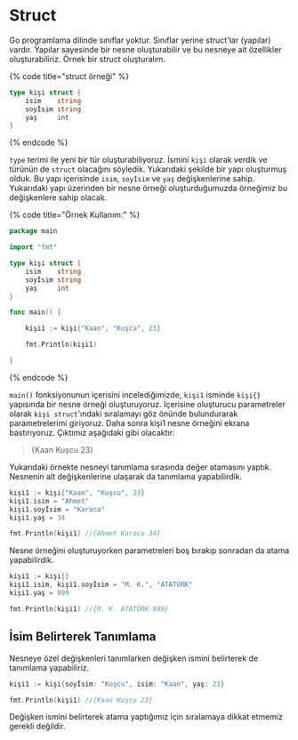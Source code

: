 # Struct

Go programlama dilinde sınıflar yoktur. Sınıflar yerine struct'lar (yapılar) vardır. Yapılar sayesinde bir nesne oluşturabilir ve bu nesneye ait özellikler oluşturabiliriz. Örnek bir struct oluşturalım.

{% code title="struct örneği" %}
```go
type kişi struct {
	isim    string
	soyİsim string
	yaş     int
}
```
{% endcode %}

`type` terimi ile yeni bir tür oluşturabiliyoruz. İsmini `kişi` olarak verdik ve türünün de `struct` olacağını söyledik. Yukarıdaki şekilde bir yapı oluşturmuş olduk. Bu yapı içerisinde `isim`, `soyİsim` ve `yaş` değişkenlerine sahip. Yukarıdaki yapı üzerinden bir nesne örneği oluşturduğumuzda örneğimiz bu değişkenlere sahip olacak.

{% code title="Örnek Kullanım:" %}
```go
package main

import "fmt"

type kişi struct {
	isim    string
	soyİsim string
	yaş     int
}

func main() {

	kişi1 := kişi{"Kaan", "Kuşcu", 23}

	fmt.Println(kişi1)

}
```
{% endcode %}

`main()` fonksiyonunun içerisini incelediğimizde, `kişi1` isminde `kişi{}` yapısında bir nesne örneği oluşturuyoruz. İçerisine oluşturucu parametreler olarak `kişi struct`'ındaki sıralamayı göz önünde bulundurarak parametrelerimi giriyoruz. Daha sonra kişi1 nesne örneğini ekrana bastırıyoruz. Çıktımız aşağıdaki gibi olacaktır:

> {Kaan Kuşcu 23}

Yukarıdaki örnekte nesneyi tanımlama sırasında değer atamasını yaptık. Nesnenin alt değişkenlerine ulaşarak da tanımlama yapabilirdik.

```go
kişi1 := kişi{"Kaan", "Kuşcu", 23}
kişi1.isim = "Ahmet"
kişi1.soyİsim = "Karaca"
kişi1.yaş = 34

fmt.Println(kişi1) //{Ahmet Karaca 34}
```

Nesne örneğini oluşturuyorken parametreleri boş bırakıp sonradan da atama yapabilirdik.

```go
kişi1 := kişi{}
kişi1.isim, kişi1.soyİsim = "M. K.", "ATATÜRK"
kişi1.yaş = 999

fmt.Println(kişi1) //{M. K. ATATÜRK 999}
```

## İsim Belirterek Tanımlama

Nesneye özel değişkenleri tanımlarken değişken ismini belirterek de tanımlama yapabiliriz.

```go
kişi1 := kişi{soyİsim: "Kuşcu", isim: "Kaan", yaş: 23}

fmt.Println(kişi1) //{Kaan Kuşcu 23}
```

Değişken ismini belirterek atama yaptığımız için sıralamaya dikkat etmemiz gerekli değildir.
